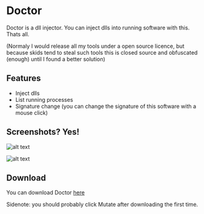 # Doctor
Doctor is a dll injector.
You can inject dlls into running software with this.
Thats all.

(Normaly I would release all my tools under a open source licence, but because skids tend to steal such tools this is closed source and obfuscated (enough) until I found a better solution)

## Features
- Inject dlls
- List running processes
- Signature change (you can change the signature of this software with a mouse click)

## Screenshots? Yes!
![alt text](https://raw.githubusercontent.com/post-rex/doctor/master/1.png "Injection")

![alt text](https://raw.githubusercontent.com/post-rex/doctor/master/2.png "Proof")

## Download
You can download Doctor [here](https://github.com/post-rex/doctor/releases/tag/1.0.0.0)

Sidenote: you should probably click Mutate after downloading the first time.
